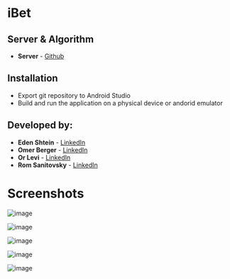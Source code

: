 # iBet

## Server & Algorithm
* **Server** - [Github](https://github.com/RomSanitovsky/ibet)


## Installation

- Export git repository to Android Studio
- Build and run the application on a physical device or andorid emulator

## Developed by:
* **Eden Shtein** - [LinkedIn](https://www.linkedin.com/in/edenshtein/)
* **Omer Berger** - [LinkedIn](https://www.linkedin.com/in/omerberger/)
* **Or Levi** - [LinkedIn](https://www.linkedin.com/in/orlevi13/)
* **Rom Sanitovsky** - [LinkedIn](https://www.linkedin.com/in/rom-sanitovsky-a38272197/)

# Screenshots
![image](https://i.imgur.com/xrIV0nV.jpg)

![image](https://i.imgur.com/9OQIkqx.jpg)

![image](https://i.imgur.com/wla1p7f.jpg)

![image](https://i.imgur.com/AYoCwCb.jpg)

![image](https://i.imgur.com/6KM6YtH.jpg)